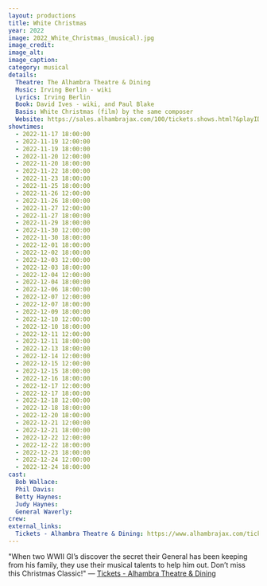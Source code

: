 ```yaml
---
layout: productions
title: White Christmas
year: 2022
image: 2022_White_Christmas_(musical).jpg
image_credit: 
image_alt:
image_caption:
category: musical
details:
  Theatre: The Alhambra Theatre & Dining
  Music: Irving Berlin - wiki
  Lyrics: Irving Berlin
  Book: David Ives - wiki, and Paul Blake
  Basis: White Christmas (film) by the same composer
  Website: https://sales.alhambrajax.com/100/tickets.shows.html?&playID=396&code=JaxPlays
showtimes: 
  - 2022-11-17 18:00:00
  - 2022-11-19 12:00:00
  - 2022-11-19 18:00:00
  - 2022-11-20 12:00:00
  - 2022-11-20 18:00:00
  - 2022-11-22 18:00:00
  - 2022-11-23 18:00:00
  - 2022-11-25 18:00:00
  - 2022-11-26 12:00:00
  - 2022-11-26 18:00:00
  - 2022-11-27 12:00:00
  - 2022-11-27 18:00:00
  - 2022-11-29 18:00:00
  - 2022-11-30 12:00:00
  - 2022-11-30 18:00:00
  - 2022-12-01 18:00:00
  - 2022-12-02 18:00:00
  - 2022-12-03 12:00:00
  - 2022-12-03 18:00:00
  - 2022-12-04 12:00:00
  - 2022-12-04 18:00:00
  - 2022-12-06 18:00:00
  - 2022-12-07 12:00:00
  - 2022-12-07 18:00:00
  - 2022-12-09 18:00:00
  - 2022-12-10 12:00:00
  - 2022-12-10 18:00:00
  - 2022-12-11 12:00:00
  - 2022-12-11 18:00:00
  - 2022-12-13 18:00:00
  - 2022-12-14 12:00:00
  - 2022-12-15 12:00:00
  - 2022-12-15 18:00:00
  - 2022-12-16 18:00:00
  - 2022-12-17 12:00:00
  - 2022-12-17 18:00:00
  - 2022-12-18 12:00:00
  - 2022-12-18 18:00:00
  - 2022-12-20 18:00:00
  - 2022-12-21 12:00:00
  - 2022-12-21 18:00:00
  - 2022-12-22 12:00:00
  - 2022-12-22 18:00:00
  - 2022-12-23 18:00:00
  - 2022-12-24 12:00:00
  - 2022-12-24 18:00:00
cast:
  Bob Wallace: 
  Phil Davis: 
  Betty Haynes: 
  Judy Haynes: 
  General Waverly: 
crew: 
external_links:
  Tickets - Alhambra Theatre & Dining: https://www.alhambrajax.com/tickets/
---
```

"When two WWII GI’s discover the secret their General has been keeping from his family, they use their musical talents to help him out. Don’t miss this Christmas Classic!" — [Tickets - Alhambra Theatre & Dining](https://www.alhambrajax.com/tickets/)
